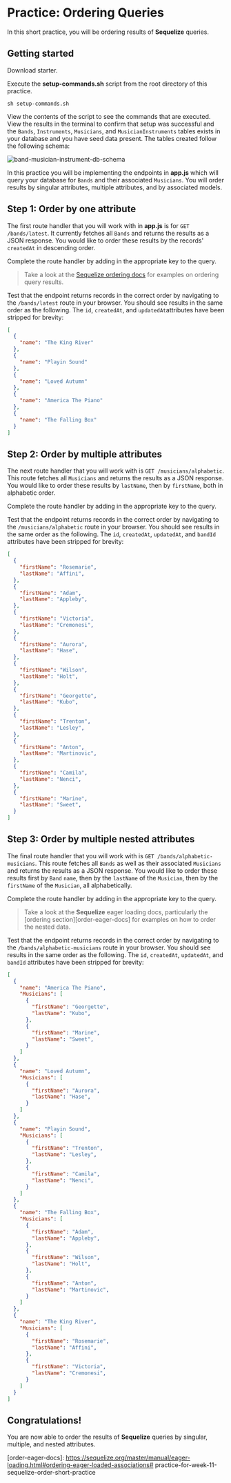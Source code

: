 # Practice: Ordering Queries

In this short practice, you will be ordering results of **Sequelize** queries.


## Getting started

Download starter.

Execute the __setup-commands.sh__ script from the root directory of this
practice. 

```shell
sh setup-commands.sh
```

View the contents of the script to see the commands that are executed. View the
results in the terminal to confirm that setup was successful and the `Bands`,
`Instruments`, `Musicians`, and `MusicianInstruments` tables exists in your
database and you have seed data present. The tables created follow the following
schema:



![band-musician-instrument-db-schema]

In this practice you will be implementing the endpoints in __app.js__ which will
query your database for `Bands` and their associated `Musicians`. You will 
order results by singular attributes, multiple attributes, and by associated 
models.


## Step 1: Order by one attribute

The first route handler that you will work with in __app.js__ is for 
`GET /bands/latest`. It currently fetches all `Bands` and returns the results as 
a JSON response. You would like to order these results by the records' `createdAt` in 
descending order.

Complete the route handler by adding in the appropriate key to the query.

> Take a look at the [Sequelize ordering docs][ordering-basics] for examples on 
> ordering query results.

Test that the endpoint returns records in the correct order by navigating to the 
`/bands/latest` route in your browser. You should see results in the 
same order as the following. The `id`, `createdAt`, and `updatedAt`attributes 
have been stripped for brevity:

```json
[
  {
    "name": "The King River"
  },
  {
    "name": "Playin Sound"
  },
  {
    "name": "Loved Autumn"
  },
  {
    "name": "America The Piano"
  },
  {
    "name": "The Falling Box"
  }
]
```


## Step 2: Order by multiple attributes

The next route handler that you will work with is `GET /musicians/alphabetic`. 
This route fetches all `Musicians` and returns the results as a JSON response. 
You would like to order these results by `lastName`, then by `firstName`, both 
in alphabetic order.

Complete the route handler by adding in the appropriate key to the query.

Test that the endpoint returns records in the correct order by navigating to the 
`/musicians/alphabetic` route in your browser. You should see results in the 
same order as the following. The `id`, `createdAt`, `updatedAt`, and `bandId` 
attributes have been stripped for brevity:

```json
[
  {
    "firstName": "Rosemarie",
    "lastName": "Affini",
  },
  {
    "firstName": "Adam",
    "lastName": "Appleby",
  },
  {
    "firstName": "Victoria",
    "lastName": "Cremonesi",
  },
  {
    "firstName": "Aurora",
    "lastName": "Hase",
  },
  {
    "firstName": "Wilson",
    "lastName": "Holt",
  },
  {
    "firstName": "Georgette",
    "lastName": "Kubo",
  },
  {
    "firstName": "Trenton",
    "lastName": "Lesley",
  },
  {
    "firstName": "Anton",
    "lastName": "Martinovic",
  },
  {
    "firstName": "Camila",
    "lastName": "Nenci",
  },
  {
    "firstName": "Marine",
    "lastName": "Sweet",
  }
]
```


## Step 3: Order by multiple nested attributes

The final route handler that you will work with is 
`GET /bands/alphabetic-musicians`. This route fetches all `Bands` as well as 
their associated `Musicians` and returns the results as a JSON response. You 
would like to order these results first by `Band` `name`, then by the `lastName` 
of the `Musician`, then by the `firstName` of the `Musician`, all alphabetically.

Complete the route handler by adding in the appropriate key to the query.

> Take a look at the **Sequelize** eager loading docs, particularly the 
> [ordering section][order-eager-docs] for examples on how to order the nested 
> data.

Test that the endpoint returns records in the correct order by navigating to the 
`/bands/alphabetic-musicians` route in your browser. You should see results in 
the same order as the following. The `id`, `createdAt`, `updatedAt`, and 
`bandId` attributes have been stripped for brevity:

```json
[
  {
    "name": "America The Piano",
    "Musicians": [
      {
        "firstName": "Georgette",
        "lastName": "Kubo",
      },
      {
        "firstName": "Marine",
        "lastName": "Sweet",
      }
    ]
  },
  {
    "name": "Loved Autumn",
    "Musicians": [
      {
        "firstName": "Aurora",
        "lastName": "Hase",
      }
    ]
  },
  {
    "name": "Playin Sound",
    "Musicians": [
      {
        "firstName": "Trenton",
        "lastName": "Lesley",
      },
      {
        "firstName": "Camila",
        "lastName": "Nenci",
      }
    ]
  },
  {
    "name": "The Falling Box",
    "Musicians": [
      {
        "firstName": "Adam",
        "lastName": "Appleby",
      },
      {
        "firstName": "Wilson",
        "lastName": "Holt",
      },
      {
        "firstName": "Anton",
        "lastName": "Martinovic",
      }
    ]
  },
  {
    "name": "The King River",
    "Musicians": [
      {
        "firstName": "Rosemarie",
        "lastName": "Affini",
      },
      {
        "firstName": "Victoria",
        "lastName": "Cremonesi",
      }
    ]
  }
]
```


## Congratulations!

You are now able to order the results of **Sequelize** queries by singular, 
multiple, and nested attributes.


[band-musician-instrument-db-schema]: https://appacademy-open-assets.s3.us-west-1.amazonaws.com/Modular-Curriculum/content/week-11/practices/band-musician-instrument-db-schema.png
[band-musician-instrument-db-diagram-info]: https://appacademy-open-assets.s3.us-west-1.amazonaws.com/Modular-Curriculum/content/week-11/practices/band-musician-instrument-db-diagram-info.txt
[ordering-basics]: https://sequelize.org/master/manual/model-querying-basics.html#ordering
[order-eager-docs]: https://sequelize.org/master/manual/eager-loading.html#ordering-eager-loaded-associations# practice-for-week-11-sequelize-order-short-practice
